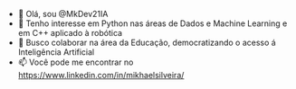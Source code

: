 - 👋 Olá, sou @MkDev21IA
- 👀 Tenho interesse em Python nas áreas de Dados e Machine Learning e em C++ aplicado à robótica
- 💞️ Busco colaborar na área da Educação, democratizando o acesso á Inteligência Artificial
- 📫 Você pode me encontrar no https://www.linkedin.com/in/mikhaelsilveira/

<!---
MkDev21IA/MkDev21IA is a ✨ special ✨ repository because its `README.md` (this file) appears on your GitHub profile.
You can click the Preview link to take a look at your changes.
--->
